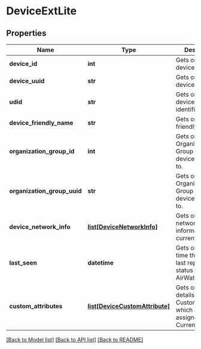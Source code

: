 # DeviceExtLite

## Properties
Name | Type | Description | Notes
------------ | ------------- | ------------- | -------------
**device_id** | **int** | Gets or sets device identifier. | [optional] 
**device_uuid** | **str** | Gets or sets device UUID. | [optional] 
**udid** | **str** | Gets or sets the device&#39;s unique identifier. | [optional] 
**device_friendly_name** | **str** | Gets or sets the friendly name. | [optional] 
**organization_group_id** | **int** | Gets or sets the Organization Group ID the device belongs to. | [optional] 
**organization_group_uuid** | **str** | Gets or sets the Organization Group UUID the device belongs to. | [optional] 
**device_network_info** | [**list[DeviceNetworkInfo]**](DeviceNetworkInfo.md) | Gets or sets network information of the current device. | [optional] 
**last_seen** | **datetime** | Gets or sets the time the device last reported any status with AirWatch. | [optional] 
**custom_attributes** | [**list[DeviceCustomAttribute]**](DeviceCustomAttribute.md) | Gets or sets details of the CustomAttributes, which are assigned to the Current Device. | [optional] 

[[Back to Model list]](../README.md#documentation-for-models) [[Back to API list]](../README.md#documentation-for-api-endpoints) [[Back to README]](../README.md)


